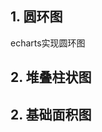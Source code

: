 ## 1. 圆环图
echarts实现圆环图
<preview path="./examples/RingChart.vue" title="圆环图" description="圆环图显示各个部分与整体之间的关系"></preview>

## 2. 堆叠柱状图

<preview path="./examples/StackedBarChart.vue" title="堆叠柱状图" description="堆叠柱状图可以形象地展示一个大分类包含的每个小分类的数据，以及各个小分类的占比，显示的是单个项目与整体之间的关系"></preview>

## 2. 基础面积图

<preview path="./examples/AreaChart.vue" title="基础面积图" description=""></preview>
